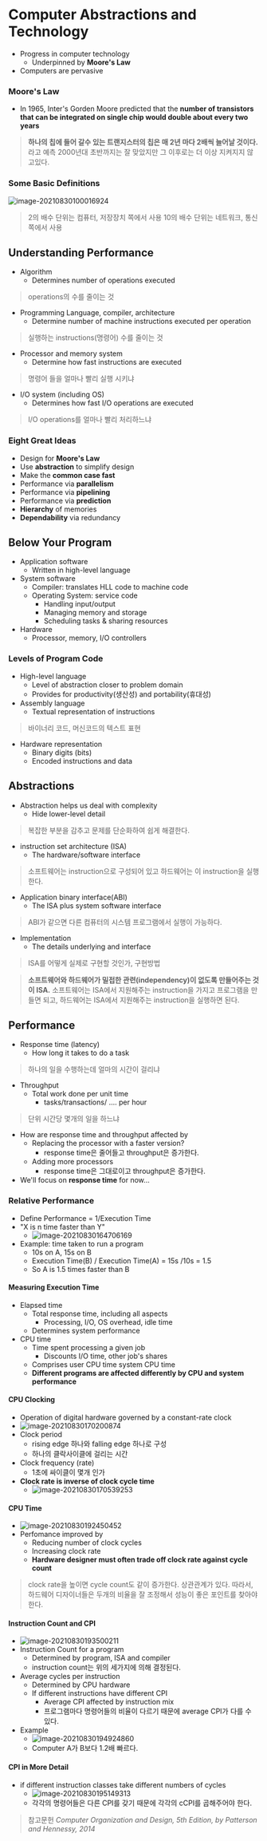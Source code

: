 # Computer Abstractions and Technology

- Progress in computer technology
  - Underpinned by **Moore's Law**
- Computers are pervasive



### Moore's Law

- In 1965, Inter's Gorden Moore predicted that the **number of transistors that can be integrated on single chip would double about every two years**

>**하나의 칩에 들어 갈수 있는 트랜지스터의 칩은 매 2년 마다 2배씩 늘어날 것이다.** 라고 예측
>2000년대 초반까지는 잘 맞았지만 그 이후로는 더 이상 지켜지지 않고있다.



### Some Basic Definitions

![image-20210830100016924](img/image-20210830100016924.png)

> 2의 배수 단위는 컴퓨터, 저장장치 쪽에서 사용
> 10의 배수 단위는 네트워크, 통신 쪽에서 사용



## Understanding Performance

- Algorithm
  - Determines number of operations executed

> operations의 수를 줄이는 것

- Programming Language, compiler, architecture
  - Determine number of machine instructions executed per operation

>실행하는 instructions(명령어) 수를 줄이는 것

- Processor and memory system
  - Determine how fast instructions are executed

> 명령어 들을 얼마나 빨리 실행 시키냐

- I/O system (including OS)
  - Determines how fast I/O operations are executed

> I/O operations를 얼마나 빨리 처리하느냐



### Eight Great Ideas

- Design for **Moore's Law**
- Use **abstraction** to simplify design
- Make the **common case fast**
- Performance via **parallelism**
- Performance via **pipelining**
- Performance via **prediction**
- **Hierarchy** of memories
- **Dependability** via redundancy



## Below Your Program

- Application software
  - Written in high-level language
- System software
  - Compiler: translates HLL code to machine code
  - Operating System: service code
    - Handling input/output
    - Managing memory and storage
    - Scheduling tasks & sharing resources
- Hardware
  - Processor, memory, I/O controllers



### Levels of Program Code

- High-level language
  - Level of abstraction closer to problem domain
  - Provides for productivity(생산성) and portability(휴대성)
- Assembly language
  - Textual representation of instructions

> 바이너리 코드, 머신코드의 텍스트 표현

- Hardware representation
  - Binary digits (bits)
  - Encoded instructions and data



## Abstractions

- Abstraction helps us deal with complexity
  - Hide lower-level detail

> 복잡한 부분을 감추고 문제를 단순화하여 쉽게 해결한다.

- instruction set architecture (ISA)
  - The hardware/software interface

> 소프트웨어는 instruction으로 구성되어 있고 하드웨어는 이 instruction을 실행한다.

- Application binary interface(ABI)
  - The ISA plus system software interface

> ABI가 같으면 다른 컴퓨터의 시스템 프로그램에서 실행이 가능하다.

- Implementation
  - The details underlying and interface

> ISA를 어떻게 실제로 구현할 것인가, 구현방법

> **소프트웨어와 하드웨어가 밀접한 관련(independency)이 없도록 만들어주는 것이 ISA.**
> 소프트웨어는 ISA에서 지원해주는 instruction을 가지고 프로그램을 만들면 되고,
> 하드웨어는 ISA에서 지원해주는 instruction을 실행하면 된다.





## Performance

- Response time (latency)
  - How long it takes to do a task

> 하나의 일을 수행하는데 얼마의 시간이 걸리냐

- Throughput
  - Total work done per unit time
    - tasks/transactions/ .... per hour

>단위 시간당 몇개의 일을 하느냐

- How are response time and throughput affected by
  - Replacing the processor with a faster version?
    - response time은 줄어들고 throughput은 증가한다.
  - Adding more processors
    - response time은 그대로이고 throughput은 증가한다.
- We'll focus on **response time** for now...



### Relative Performance

- Define Performance = 1/Execution Time
- "X is n time faster than Y"
  - ![image-20210830164706169](img/image-20210830164706169.png)
- Example: time taken to run a program
  - 10s on A, 15s on B
  - Execution Time(B) / Execution Time(A) = 15s /10s = 1.5
  - So A is 1.5 times faster than B



#### Measuring Execution Time

- Elapsed time
  - Total response time, including all aspects
    - Processing, I/O, OS overhead, idle time
  - Determines system performance
- CPU time
  - Time spent processing a given job
    - Discounts I/O time, other job's shares
  - Comprises user CPU time system CPU time
  - **Different programs are affected differently by CPU and system performance**



#### CPU Clocking

- Operation of digital hardware governed by a constant-rate clock
- ![image-20210830170200874](img/image-20210830170200874.png)
- Clock period
  - rising edge 하나와 falling edge 하나로 구성
  - 하나의 클락사이클에 걸리는 시간
- Clock frequency (rate)
  - 1초에 싸이클이 몇개 인가
- **Clock rate is inverse of clock cycle time**
  - ![image-20210830170539253](img/image-20210830170539253-16303107400281.png)



#### CPU Time

- ![image-20210830192450452](img/image-20210830192450452.png)
- Perfomance improved by
  - Reducing number of clock cycles
  - Increasing clock rate
  - **Hardware designer must often trade off clock rate against cycle count**

> clock rate을 높이면 cycle count도 같이 증가한다. 상관관계가 있다.
> 따라서, 하드웨어 디자이너들은 두개의 비율을 잘 조정해서 성능이 좋은 포인트를 찾아야 한다.



#### Instruction Count and CPI

- ![image-20210830193500211](img/image-20210830193500211.png)
- Instruction Count for a program
  - Determined by program, ISA and compiler
  - instruction count는 위의 세가지에 의해 결정된다.
- Average cycles per instruction
  - Determined by CPU hardware
  - If different instructions have different CPI
    - Average CPI affected by instruction mix
    - 프로그램마다 명령어들의 비율이 다르기 때문에 average CPI가 다를 수 있다.
- Example
  - ![image-20210830194924860](img/image-20210830194924860.png)
  - Computer A가 B보다 1.2배 빠르다.



#### CPI in More Detail

- if different instruction classes take different numbers of cycles
  - ![image-20210830195149313](img/image-20210830195149313.png)
  - 각각의 명령어들은 다른 CPI를 갖기 때문에 각각의 cCPI를 곱해주어야 한다.



















> 참고문헌
> *Computer Organization and Design, 5th Edition, by Patterson and Hennessy, 2014*

